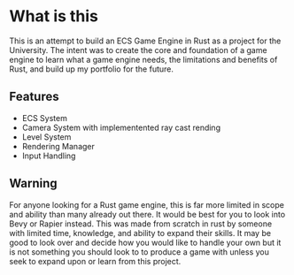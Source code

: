 # What is this
This is an attempt to build an ECS Game Engine in Rust as a project for the University. The intent was to create the core and foundation of a game engine to learn what a game engine needs, the limitations and benefits of Rust, and build up my portfolio for the future.

## Features
- ECS System
- Camera System with implementented ray cast rending
- Level System
- Rendering Manager
- Input Handling

## Warning
For anyone looking for a Rust game engine, this is far more limited in scope and ability than many already out there. It would be best for you to look into Bevy or Rapier instead. This was made from scratch in rust by someone with limited time, knowledge, and ability to expand their skills. It may be good to look over and decide how you would like to handle your own but it is not something you should look to to produce a game with unless you seek to expand upon or learn from this project.
